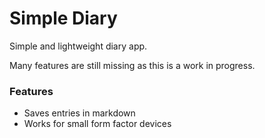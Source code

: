 Simple Diary
============

Simple and lightweight diary app.

Many features are still missing as this is a work in progress.

### Features
- Saves entries in markdown
- Works for small form factor devices
